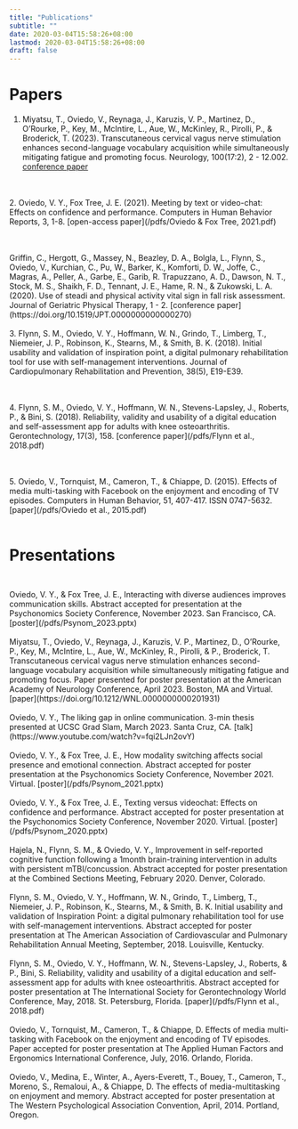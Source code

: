 ```yaml
---
title: "Publications"
subtitle: ""
date: 2020-03-04T15:58:26+08:00
lastmod: 2020-03-04T15:58:26+08:00
draft: false
---
```


# Papers
1. Miyatsu, T., Oviedo, V., Reynaga, J., Karuzis, V. P., Martinez, D., O’Rourke, P., Key, M., McIntire, L., Aue, W., McKinley, R., Pirolli, P., & Broderick, T. (2023). Transcutaneous cervical vagus nerve stimulation enhances second-language vocabulary acquisition while simultaneously mitigating fatigue and promoting focus. Neurology, 100(17:2), 2 - 12.002. [conference paper](https://doi.org/10.1212/WNL.0000000000201931)
<br>
</br>
2. Oviedo, V. Y., Fox Tree, J. E. (2021). Meeting by text or video-chat: Effects on confidence and performance. Computers in Human Behavior Reports, 3, 1-8. [open-access paper](/pdfs/Oviedo & Fox Tree, 2021.pdf)</p>
<br>
</br>
Griffin, C., Hergott, G., Massey, N., Beazley, D. A., Bolgla, L., Flynn, S., Oviedo, V., Kurchian, C., Pu, W., Barker, K., Komforti, D. W., Joffe, C., Magras, A., Peller, A., Garbe, E., Garib, R. Trapuzzano, A. D., Dawson, N. T., Stock, M. S., Shaikh, F. D., Tennant, J. E., Hame, R. N., & Zukowski, L. A. (2020). Use of steadi and physical activity vital sign in fall risk assessment. Journal of Geriatric Physical Therapy, 1 - 2. [conference paper](https://doi.org/10.1519/JPT.0000000000000270)<br>
</br>
3. Flynn, S. M., Oviedo, V. Y., Hoffmann, W. N., Grindo, T., Limberg, T., Niemeier, J. P., Robinson, K., Stearns, M., & Smith, B. K. (2018). Initial usability and validation of inspiration point, a digital pulmonary rehabilitation tool for use with self-management interventions. Journal of Cardiopulmonary Rehabilitation and Prevention, 38(5), E19-E39. </p>
<br>
</br>
4. Flynn, S. M., Oviedo, V. Y., Hoffmann, W. N., Stevens-Lapsley, J., Roberts, P., & Bini, S. (2018). Reliability, validity and usability of a digital education and self-assessment app for adults with knee osteoarthritis. Gerontechnology, 17(3), 158. [conference paper](/pdfs/Flynn et al., 2018.pdf) </p>
<br>
</br>
5. Oviedo, V., Tornquist, M., Cameron, T., & Chiappe, D. (2015). Effects of media multi-tasking with Facebook on the enjoyment and encoding of TV episodes. Computers in Human Behavior, 51, 407-417. ISSN 0747-5632. [paper](/pdfs/Oviedo et al., 2015.pdf)<br>
</br>

# Presentations </p>
<br>
Oviedo, V. Y., & Fox Tree, J. E., Interacting with diverse audiences improves communication skills. Abstract accepted for presentation at the Psychonomics Society Conference, November 2023. San Francisco, CA. [poster](/pdfs/Psynom_2023.pptx)
<br>
<br>
Miyatsu, T., Oviedo, V., Reynaga, J., Karuzis, V. P., Martinez, D., O’Rourke, P., Key, M., McIntire, L., Aue, W., McKinley, R., Pirolli, & P., Broderick, T. Transcutaneous cervical vagus nerve stimulation enhances second-language vocabulary acquisition while simultaneously mitigating fatigue and promoting focus. Paper presented for poster presentation at the American Academy of Neurology Conference, April 2023. Boston, MA and Virtual. [paper](https://doi.org/10.1212/WNL.0000000000201931)
<br>
<br>
Oviedo, V. Y., The liking gap in online communication. 3-min thesis presented at UCSC Grad Slam, March 2023. Santa Cruz, CA. [talk](https://www.youtube.com/watch?v=fqi2LJn2ovY)
<br>
<br>
Oviedo, V. Y., & Fox Tree, J. E., How modality switching affects social presence and emotional connection. Abstract accepted for poster presentation at the Psychonomics Society Conference, November 2021. Virtual. [poster](/pdfs/Psynom_2021.pptx)
<br>
<br>
Oviedo, V. Y., & Fox Tree, J. E., Texting versus videochat: Effects on confidence and performance. Abstract accepted for poster presentation at the Psychonomics Society Conference, November 2020. Virtual. [poster](/pdfs/Psynom_2020.pptx)
<br>
<br>
Hajela, N., Flynn, S. M., & Oviedo, V. Y., Improvement in self-reported cognitive function following a 1month brain-training intervention in adults with persistent mTBI/concussion. Abstract accepted for poster presentation at the Combined Sections Meeting, February 2020. Denver, Colorado. 
<br>
<br>
Flynn, S. M., Oviedo, V. Y., Hoffmann, W. N., Grindo, T.,  Limberg, T., Niemeier, J. P., Robinson, K., Stearns, M., & Smith, B. K. Initial usability and validation of Inspiration Point: a digital pulmonary rehabilitation tool for use with self-management interventions. Abstract accepted for poster presentation at The American Association of Cardiovascular and Pulmonary Rehabilitation Annual Meeting, September, 2018. Louisville, Kentucky. 
<br>
<br>
Flynn, S. M., Oviedo, V. Y., Hoffmann, W. N., Stevens-Lapsley, J., Roberts, & P., Bini, S. Reliability, validity and usability of a digital education and self-assessment app for adults with knee osteoarthritis. Abstract accepted for poster presentation at The International Society for Gerontechnology World Conference, May, 2018. St. Petersburg, Florida. [paper](/pdfs/Flynn et al., 2018.pdf)
<br>
<br>
Oviedo, V., Tornquist, M., Cameron, T., & Chiappe, D. Effects of media multi-tasking with Facebook on the enjoyment and encoding of TV episodes. Paper accepted for poster presentation at The Applied Human Factors and Ergonomics International Conference, July, 2016. Orlando, Florida.
<br>
<br>
Oviedo, V., Medina, E., Winter, A., Ayers-Everett, T., Bouey, T., Cameron, T., Moreno, S., Remaloui, A., & Chiappe, D. The effects of media-multitasking on enjoyment and memory. Abstract accepted for poster presentation at The Western Psychological Association Convention, April, 2014. Portland, Oregon.
